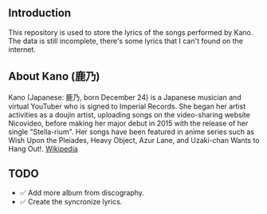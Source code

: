 ## Introduction

This repository is used to store the lyrics of the songs performed by Kano. The data is still incomplete, there's some lyrics that I can't found on the internet.

## About Kano (鹿乃)

Kano (Japanese: 鹿乃, born December 24) is a Japanese musician and virtual YouTuber who is signed to Imperial Records. She began her artist activities as a doujin artist, uploading songs on the video-sharing website Nicovideo, before making her major debut in 2015 with the release of her single "Stella-rium". Her songs have been featured in anime series such as Wish Upon the Pleiades, Heavy Object, Azur Lane, and Uzaki-chan Wants to Hang Out!. [Wikipedia](https://en.wikipedia.org/wiki/Kano_(Japanese_musician))

## TODO

- ✅ Add more album from discography.
- ✅ Create the syncronize lyrics.